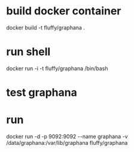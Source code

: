 # build docker container

docker build -t fluffy/graphana .

# run shell

docker run -i -t   fluffy/graphana /bin/bash

# test graphana



# run

docker run -d -p 9092:9092 --name graphana -v /data/graphana:/var/lib/graphana fluffy/graphana

